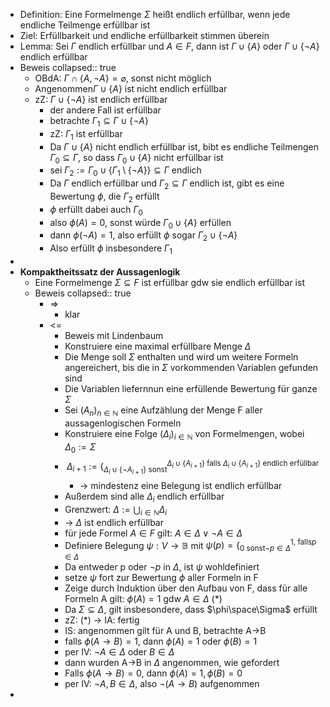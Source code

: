- Definition: Eine Formelmenge $\Sigma$ heißt endlich erfüllbar, wenn jede endliche Teilmenge erfüllbar ist
- Ziel: Erfüllbarkeit und endliche erfüllbarkeit stimmen überein
- Lemma: Sei $\Gamma$ endlich erfüllbar und $A\in F$, dann ist $\Gamma\cup\left\lbrace A\right\rbrace$ oder $\Gamma\cup\left\lbrace\neg A\right\rbrace$ endlich erfüllbar
- Beweis
  collapsed:: true
	- OBdA: $\Gamma\cap\left\lbrace A,\neg A\right\rbrace=\varnothing$, sonst nicht möglich
	- Angenommen$\Gamma\cup\left\lbrace A\right\rbrace$ ist nicht endlich erfüllbar
	- zZ: $\Gamma\cup\left\lbrace\neg A\right\rbrace$ ist endlich erfüllbar
		- der andere Fall ist erfüllbar
		- betrachte $\Gamma_1\subseteq\Gamma\cup\left\lbrace\neg A\right\rbrace$
		- zZ: $\Gamma_1$ ist erfüllbar
		- Da $\Gamma\cup\left\lbrace A\right\rbrace$ nicht endlich erfüllbar ist, bibt es endliche Teilmengen $\Gamma_0\subseteq\Gamma$, so dass $\Gamma_0\cup\left\lbrace A\right\rbrace$ nicht erfüllbar ist
		- sei $\Gamma_2:=\Gamma_0\cup\left\lbrace\Gamma_1\setminus\left\lbrace\neg A\right\rbrace\right\rbrace\subseteq\Gamma$ endlich
		- Da $\Gamma$ endlich erfüllbar und $\Gamma_2\subseteq\Gamma$ endlich ist, gibt es eine Bewertung $\phi$, die $\Gamma_2$ erfüllt
		- $\phi$ erfüllt dabei auch $\Gamma_0$
		- also $\phi\left(A\right)=0$, sonst würde $\Gamma_0\cup\left\lbrace A\right\rbrace$ erfüllen
		- dann $\phi\left(\neg A\right)=1$, also erfüllt $\phi$ sogar $\Gamma_2\cup\left\lbrace\neg A\right\rbrace$
		- Also erfüllt $\phi$ insbesondere $\Gamma_1$
-
- **Kompaktheitssatz der Aussagenlogik**
	- Eine Formelmenge $\Sigma\subseteq F$ ist erfüllbar gdw sie endlich erfüllbar ist
	- Beweis
	  collapsed:: true
		- =>
			- klar
		- <=
			- Beweis mit Lindenbaum
			- Konstruiere eine maximal erfüllbare Menge $\Delta$
			- Die Menge soll $\Sigma$ enthalten und wird um weitere Formeln angereichert, bis die in $\Sigma$ vorkommenden Variablen gefunden sind
			- Die Variablen liefernnun eine erfüllende Bewertung für ganze $\Sigma$
			- Sei $\left(A_{n}\right)_{n\in\mathbb{N}}$ eine Aufzählung der Menge F aller aussagenlogischen Formeln
			- Konstruiere eine Folge $\left(\Delta_{i}\right)_{i\in\mathbb{N}}$ von Formelmengen, wobei $\Delta_0:=\Sigma$
			- $$\Delta_{i+1}:=\left\lbrace_{\Delta_{i}\cup\left\lbrace\neg A_{i+1}\right\rbrace\text{ sonst}}^{\Delta_{i}\cup\left\lbrace A_{i+1}\right\rbrace\text{ falls }\Delta_{i}\cup\left\lbrace A_{i+1}\right\rbrace\text{ endlich erfüllbar}}\right.$$
				- -> mindestenz eine Belegung ist endlich erfüllbar
			- Außerdem sind alle $\Delta_{i}$ endlich erfüllbar
			- Grenzwert: $\Delta:=\bigcup_{i\in\mathbb{N}}\Delta_{i}$
			- -> $\Delta$ ist endlich erfüllbar
			- für jede Formel $A\in F$ gilt: $A\in\Delta\lor\neg A\in\Delta$
			- Definiere Belegung $\psi:V\rightarrow\mathbb{B}$ mit $\psi\left(p\right)=\left\lbrace_{0\text{ sonst}\neg p\in\Delta}^{1\text{, falls}p\in\Delta}\right.$
			- Da entweder p oder $\neg p$ in $\Delta$, ist $\psi$ wohldefiniert
			- setze $\psi$ fort zur Bewertung $\phi$ aller Formeln in F
			- Zeige durch Induktion über den Aufbau von F, dass für alle Formeln A gilt: $\phi\left(A\right)=1$ gdw $A\in\Delta$ (*)
			- Da $\Sigma\subseteq\Delta$, gilt insbesondere, dass $\phi\space\Sigma$ erfüllt
			- zZ: (*) -> IA: fertig
			- IS: angenommen gilt für A und B, betrachte A->B
			- falls $\phi\left(A\rightarrow B\right)=1$, dann $\phi\left(A\right)=1$ oder $\phi\left(B\right)=1$
			- per IV: $\neg A\in\Delta$ oder $B\in\Delta$
			- dann wurden A->B in $\Delta$ angenommen, wie gefordert
			- Falls $\phi\left(A\rightarrow B\right)=0$, dann $\phi\left(A\right)=1,\phi\left(B\right)=0$
			- per IV: $\neg A,B\in\Delta$, also $\neg\left(A\rightarrow B\right)$ aufgenommen
-